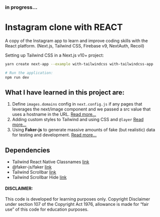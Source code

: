 ### in progress...

# Instagram clone with REACT
  A copy of the Instagram app to learn and improve coding skills with the React platform.
  (Next.js, Tailwind CSS, Firebase v9, NextAuth, Recoil)
  
  Setting up Tailwind CSS in a Next.js v10+ project:

  ```bash
  yarn create next-app --example with-tailwindcss with-tailwindcss-app
  
  # Run the application:
  npm run dev
  ```

## What I have learned in this project are:

  1. Define `images.domains` config in `next.config.js` if any pages that leverages the next/image component and we passed a src value that uses a hostname in the URL. [Read more...](https://nextjs.org/docs/messages/next-image-unconfigured-host)
  2. Adding custom styles to Tailwind and using CSS and `@layer` [Read more...](https://tailwindcss.com/docs/adding-custom-styles#using-css-and-layer)
  3. Using **Faker-js** to generate massive amounts of fake (but realistic) data for testing and development. [Read more...](https://github.com/faker-js/faker)

## Dependencies
  - Tailwind React Native Classnames [link](https://github.com/tailwindlabs/heroicons)
  - @faker-js/faker [link](https://github.com/faker-js/faker)
  - Tailwind Scrollbar [link](https://www.npmjs.com/package/tailwind-scrollbar)
  - Tailwind Scrollbar Hide [link](https://www.npmjs.com/package/tailwind-scrollbar-hide)

#### DISCLAIMER: 

This code is developed for learning purposes only. Copyright Disclaimer under section 107 of the Copyright Act 1976, allowance is made for “fair use” of this code for education purposes.